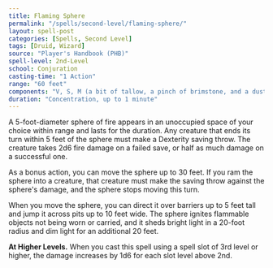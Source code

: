 ```yaml
---
title: Flaming Sphere
permalink: "/spells/second-level/flaming-sphere/"
layout: spell-post
categories: [Spells, Second Level]
tags: [Druid, Wizard]
source: "Player's Handbook (PHB)"
spell-level: 2nd-Level
school: Conjuration
casting-time: "1 Action"
range: "60 feet"
components: "V, S, M (a bit of tallow, a pinch of brimstone, and a dusting of powdered iron)"
duration: "Concentration, up to 1 minute"
---
```


A 5-foot-diameter sphere of fire appears in an unoccupied space of your choice within range and lasts for the duration. Any creature that ends its turn within 5 feet of the sphere must make a Dexterity saving throw. The creature takes 2d6 fire damage on a failed save, or half as much damage on a successful one.

As a bonus action, you can move the sphere up to 30 feet. If you ram the sphere into a creature, that creature must make the saving throw against the sphere's damage, and the sphere stops moving this turn.

When you move the sphere, you can direct it over barriers up to 5 feet tall and jump it across pits up to 10 feet wide. The sphere ignites flammable objects not being worn or carried, and it sheds bright light in a 20-foot radius and dim light for an additional 20 feet.

**At Higher Levels.** When you cast this spell using a spell slot of 3rd level or higher, the damage increases by 1d6 for each slot level above 2nd.
